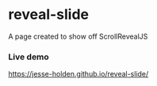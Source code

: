 # reveal-slide
A page created to show off ScrollRevealJS

### Live demo
https://jesse-holden.github.io/reveal-slide/
